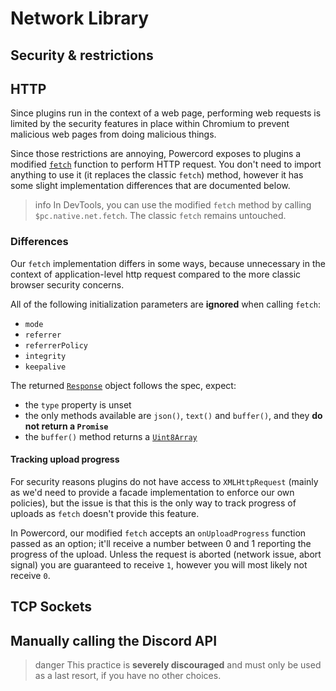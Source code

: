 <!--
  Copyright (c) 2020-2021 aetheryx & Cynthia K. Rey
  This work is licensed under a Creative Commons Attribution-NoDerivatives 4.0 International License.
  https://creativecommons.org/licenses/by-nd/4.0
-->

# Network Library

## Security & restrictions
<!-- todo: document -->

## HTTP
Since plugins run in the context of a web page, performing web requests is limited by the security features in place
within Chromium to prevent malicious web pages from doing malicious things.

Since those restrictions are annoying, Powercord exposes to plugins a modified [`fetch`](https://developer.mozilla.org/en-US/docs/Web/API/Fetch_API)
function to perform HTTP request. You don't need to import anything to use it (it replaces the classic `fetch`) method,
however it has some slight implementation differences that are documented below.

>info
> In DevTools, you can use the modified `fetch` method by calling `$pc.native.net.fetch`. The classic `fetch` remains
> untouched.

### Differences
Our `fetch` implementation differs in some ways, because unnecessary in the context of application-level http request
compared to the more classic browser security concerns.

All of the following initialization parameters are **ignored** when calling `fetch`:
 - `mode`
 - `referrer`
 - `referrerPolicy`
 - `integrity`
 - `keepalive`

The returned [`Response`](https://developer.mozilla.org/en-US/docs/Web/API/Response) object follows the spec, expect:
 - the `type` property is unset
 - the only methods available are `json()`, `text()` and `buffer()`, and they **do not return a `Promise`**
 - the `buffer()` method returns a [`Uint8Array`](https://developer.mozilla.org/en-US/docs/Web/JavaScript/Reference/Global_Objects/Uint8Array)

#### Tracking upload progress
For security reasons plugins do not have access to `XMLHttpRequest` (mainly as we'd need to provide a facade
implementation to enforce our own policies), but the issue is that this is the only way to track progress of uploads
as `fetch` doesn't provide this feature.

In Powercord, our modified `fetch` accepts an `onUploadProgress` function passed as an option; it'll receive a number
between 0 and 1 reporting the progress of the upload. Unless the request is aborted (network issue, abort signal) you
are guaranteed to receive `1`, however you will most likely not receive `0`.

## TCP Sockets
<!-- todo: draft something; I kinda want an api similar to WebSocket -->

<!-- todo: udp sockets? -->

## Manually calling the Discord API
>danger
> This practice is **severely discouraged** and must only be used as a last resort, if you have no other choices.

<!-- todo: document @discord/http -->
